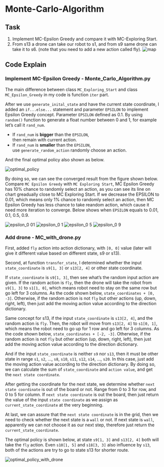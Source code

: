 # Monte-Carlo-Algorithm

## Task
1. Implement MC-Epsilon Greedy and compare it with MC-Exploring Start.
2. From s13 a drone can take our robot to s1, and from s9 same drone can take it to s6. (note that you need to add a new action called fly).
![map](https://s3.us-west-2.amazonaws.com/secure.notion-static.com/cd290c85-f08f-491c-ada4-e4cacc2f77d7/Untitled.png?X-Amz-Algorithm=AWS4-HMAC-SHA256&X-Amz-Content-Sha256=UNSIGNED-PAYLOAD&X-Amz-Credential=AKIAT73L2G45EIPT3X45%2F20221004%2Fus-west-2%2Fs3%2Faws4_request&X-Amz-Date=20221004T163207Z&X-Amz-Expires=86400&X-Amz-Signature=4fad5df0c8c477dca2373063f6d17cd1e23aaffd1060bca1d3c6eaa0842f2215&X-Amz-SignedHeaders=host&response-content-disposition=filename%20%3D%22Untitled.png%22&x-id=GetObject)

## Code Explain
### Implement MC-Epsilon Greedy - Monte_Carlo_Algorithm.py
The main difference between class `MC_Exploring_Start` and class `MC_Epsilon_Greedy` 
in my code is function `iter` part. 

After we use `generate_inital_state` and have the current state coordinate, 
I added an `if...else...` statement and parameter `EPSILON` to implement Epsilon Greedy concept. 
Parameter `EPSILON` defined as 0.1.
By using `random()` function to generate a float number between 0 and 1, 
for example let’s call it `rand_num`. 
 - If `rand_num` is **bigger** than the `EPSILON`,   
then remain with current action.  
 - If `rand_num` is **smaller** than the `EPSILON`,   
use `generate_random_action` randomly choose an action.  

And the final optimal policy also shown as below.  

![optimal_policy](https://user-images.githubusercontent.com/56616275/194511792-97ebd24f-d0cd-4dc3-93db-7b26dce6bc70.png)

By doing so, we can see the converged result from the figure shown below. 
Compare `MC Epsilon Greedy` with `MC Exploring Start`, 
MC Epsilon Greedy has 10% chance to randomly select an action, 
as you can see its line on chart greadually close to MC Exploring Start. 
If we decrease the EPSILON to 0.01, which means only 1% chance to randomly select an action, 
then MC Epsilon Greedy has less chance to take reandom action, which cause it need more iteration to converge.
Below shows when `EPSILON` equals to 0.01, 0.1, 0.5, 0.9.

![epsilon_0 01](https://user-images.githubusercontent.com/56616275/194511577-cd362bf2-3301-42d2-91a9-0636018f6592.png)
![epsilon_0 1](https://user-images.githubusercontent.com/56616275/194511663-5b34b813-feb1-400a-89ac-d7c9c19673c9.png)
![epsilon_0 5](https://user-images.githubusercontent.com/56616275/194511708-ff8f2a1e-f307-445e-b412-7cd75a3d97f1.png)
![epsilon_0 9](https://user-images.githubusercontent.com/56616275/194511734-114e64ee-512f-4ac0-92f8-f6703913238b.png)

### Add drone - MC_with_drone.py
First, added `fly` action into action dictionary, 
with `[0, 0]` value (later will give it different value based on different state, s9 or s13).  

Second, at function `transfer_state`, I determined whether the input `state_coordinate` is 
`s9[1, 3]` or `s13[2, 4]` or other state coordinate.   

If `state_coordinate` is `s9[1, 3]`, then see what’s the random input action are given. 
If the random action is `fly`, then the drone will take the robot from `s9[1, 3]` to `s1[1, 0]`, 
which means robot need to stay on the same row but go left for 3 columns. 
As the code shown below, `state_coordinates + [0, -3]`. Otherwise, 
if the random action is not `fly` but other actions (up, down, right, left), 
then just add the moving action value according to the direction dictionary.   

Same concept for s13, if the input `state_coordinate` is `s13[2, 4]`, 
and the random action is `fly`. Then, the robot will move from `s13[2, 4]` to `s1[0, 1]`, 
which means the robot need to go up for 1 row and go left for 3 columns. 
As the code shown below, `state_coordinates + [-2, -3]`. 
Otherwise, if the random action is not `fly` but other action (up, down, right, left), 
then just add the moving action value according to the direction dictionary.   

And if the input `state_coordinate` is neither `s9` nor `s13`, 
then it must be other state in range `s1`, `s2`, ..., `s8`, `s10`, `s11`, `s12`, `s14`, ..., `s20`. 
In this case, just add the moving action value according to the direction dictionary. 
By doing so, we can calculate the sum of `state_coordinate` and `action value`, 
and get the `next state coordinate`.  

After getting the coordinate for the next state, 
we determine whether `next state coordinate` is out of the board or not. 
Range from 0 to 3 for row, and 0 to 5 for column. 
If `next state coordinate` is out the board, 
then just return the value of the input `state coordinate` as we assign as `current_state_coordinate` at the very beginning.  

At last, we can assure that the `next state coordinate` is in the grid, 
then we need to check whether the next state is a `wall` or not. 
If next state is `wall`, apparently we can not choose it as our next step, 
therefore just return the `current_state_coordinate`.   

The optimal policy is shown below, at state `s9[1, 3]` and `s13[2, 4]` both will take the `fly` action.
Even `s10[1, 5]` and `s18[3, 3]` also influence by `s13`, 
both of the actions are try to go to state s13 for shorter route.   

![optimal_policy_with_drone](https://user-images.githubusercontent.com/56616275/194511846-2c4d3a97-2ecf-4304-ab5e-8e1aa2480290.png)
